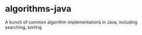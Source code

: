 algorithms-java
===============

A bunch of common algorithm implementations in Java, including searching, sorting
